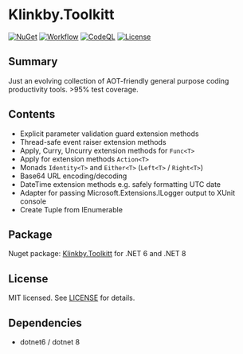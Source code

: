 # Klinkby.Toolkitt

[![NuGet](https://img.shields.io/nuget/v/Klinkby.Toolkitt.svg)](https://www.nuget.org/packages/Klinkby.Toolkitt/)
[![Workflow](https://github.com/klinkby/toolkitt/actions/workflows/dotnet.yml/badge.svg)](https://github.com/klinkby/toolkitt/actions/workflows/dotnet.yml)
[![CodeQL](https://github.com/klinkby/toolkitt/actions/workflows/github-code-scanning/codeql/badge.svg)](https://github.com/klinkby/toolkitt/actions/workflows/github-code-scanning/codeql)
[![License](https://img.shields.io/github/license/klinkby/toolkitt.svg)](LICENSE)

## Summary

Just an evolving collection of AOT-friendly general purpose coding productivity tools.
\>95% test coverage.


## Contents

- Explicit parameter validation guard extension methods
- Thread-safe event raiser extension methods
- Apply, Curry, Uncurry extension methods for `Func<T>`
- Apply for extension methods `Action<T>`
- Monads `Identity<T>` and `Either<T>` (`Left<T>` / `Right<T>`)
- Base64 URL encoding/decoding
- DateTime extension methods e.g. safely formatting UTC date 
- Adapter for passing Microsoft.Extensions.ILogger output to XUnit console
- Create Tuple from IEnumerable

## Package

Nuget package: [Klinkby.Toolkitt](https://www.nuget.org/packages/Klinkby.Toolkitt/) for .NET 6 and .NET 8


## License

MIT licensed. See [LICENSE](https://github.com/klinkby/toolkitt/blob/main/LICENSE) for details.


## Dependencies

- dotnet6 / dotnet 8
